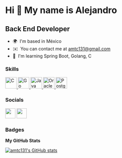 Hi 👋 My name is Alejandro
==========================

Back End Developer
------------------

* 🌍  I'm based in México
* ✉️  You can contact me at [amtc131@gmail.com](mailto:amtc131@gmail.com)
* 🧠  I'm learning Spring Boot, Golang, C

### Skills

<p align="left">
<a href="https://docs.microsoft.com/en-us/cpp/?view=msvc-170" target="_blank" rel="noreferrer">
  <img src="https://raw.githubusercontent.com/danielcranney/readme-generator/main/public/icons/skills/c-colored.svg" width="36" height="36" alt="C" />
</a>
<a href="https://go.dev/doc/" target="_blank" rel="noreferrer">
  <img src="https://raw.githubusercontent.com/danielcranney/readme-generator/main/public/icons/skills/go-colored.svg" width="36" height="36" alt="Go" />
</a>
<a href="https://www.oracle.com/java/" target="_blank" rel="noreferrer">
  <img src="https://raw.githubusercontent.com/danielcranney/readme-generator/main/public/icons/skills/java-colored.svg" width="36" height="36" alt="Java" />
</a>
<a href="https://www.oracle.com/uk/index.html" target="_blank" rel="noreferrer">
  <img src="https://raw.githubusercontent.com/danielcranney/readme-generator/main/public/icons/skills/oracle-colored.svg" width="36" height="36" alt="Oracle" />
</a>
<a href="https://www.postgresql.org/" target="_blank" rel="noreferrer">
  <img src="https://raw.githubusercontent.com/danielcranney/readme-generator/main/public/icons/skills/postgresql-colored.svg" width="36" height="36" alt="PostgreSQL" /></a>
</p>


### Socials

<p align="left"> <a href="https://www.github.com/amtc131" target="_blank" rel="noreferrer"><img src="https://raw.githubusercontent.com/danielcranney/readme-generator/main/public/icons/socials/github.svg" width="32" height="32" /></a> <a href="https://www.twitter.com/alex1345679" target="_blank" rel="noreferrer"><img src="https://raw.githubusercontent.com/danielcranney/readme-generator/main/public/icons/socials/twitter.svg" width="32" height="32" /></a></p>

### Badges

<b>My GitHub Stats</b>

<a href="http://www.github.com/amtc131"><img src="https://github-readme-stats.vercel.app/api?username=amtc131&show_icons=true&hide=&count_private=true&title_color=3382ed&text_color=14b8a6&icon_color=0891b2&bg_color=1c1917&hide_border=true&show_icons=true" alt="amtc131's GitHub stats" /></a>

